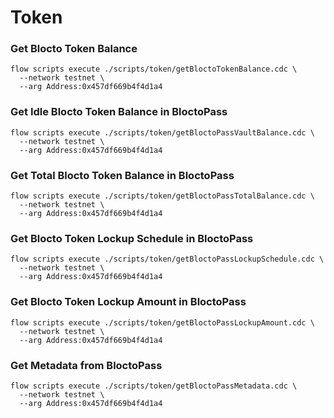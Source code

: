 # Token
### Get Blocto Token Balance
```
flow scripts execute ./scripts/token/getBloctoTokenBalance.cdc \
  --network testnet \
  --arg Address:0x457df669b4f4d1a4
```

### Get Idle Blocto Token Balance in BloctoPass
```
flow scripts execute ./scripts/token/getBloctoPassVaultBalance.cdc \
  --network testnet \
  --arg Address:0x457df669b4f4d1a4
```

### Get Total Blocto Token Balance in BloctoPass
```
flow scripts execute ./scripts/token/getBloctoPassTotalBalance.cdc \
  --network testnet \
  --arg Address:0x457df669b4f4d1a4
```

### Get Blocto Token Lockup Schedule in BloctoPass
```
flow scripts execute ./scripts/token/getBloctoPassLockupSchedule.cdc \
  --network testnet \
  --arg Address:0x457df669b4f4d1a4
```

### Get Blocto Token Lockup Amount in BloctoPass
```
flow scripts execute ./scripts/token/getBloctoPassLockupAmount.cdc \
  --network testnet \
  --arg Address:0x457df669b4f4d1a4
```

### Get Metadata from BloctoPass
```
flow scripts execute ./scripts/token/getBloctoPassMetadata.cdc \
  --network testnet \
  --arg Address:0x457df669b4f4d1a4
```
